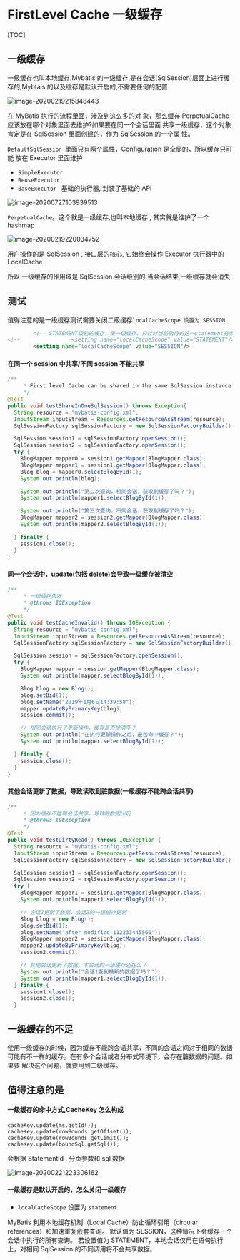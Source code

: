 # FirstLevel Cache 一级缓存

[TOC]

## 一级缓存

一级缓存也叫本地缓存,Mybatis 的一级缓存,是在会话(SqlSession)层面上进行缓存的,Mybtais 的以及缓存是默认开启的,不需要任何的配置

![image-20200219215848443](../../assets/image-20200219215848443.png)

在 MyBatis 执行的流程里面，涉及到这么多的对 象，那么缓存 PerpetualCache 应该放在哪个对象里面去维护?如果要在同一个会话里面 共享一级缓存，这个对象肯定是在 SqlSession 里面创建的，作为 SqlSession 的一个属 性。

`DefaultSqlSession `里面只有两个属性，Configuration 是全局的，所以缓存只可能 放在 Executor 里面维护

- `SimpleExecutor`
- `ReuseExecutor`
- `BaseExecutor ` 基础的执行器, 封装了基础的 APi

![image-20200727103939513](../../assets/image-20200727103939513.png)



`PerpetualCache`。这个就是一级缓存,也叫本地缓存 , 其实就是维护了一个 hashmap

![image-20200219220034752](../../assets/image-20200219220034752.png)

用户操作的是 SqlSession , 接口层的核心, 它始终会操作 Executor 执行器中的 LocalCache

所以 一级缓存的作用域是 SqlSession 会话级别的,当会话结束,一级缓存就会消失

## 测试

值得注意的是一级缓存测试需要关闭二级缓存`localCacheScope 设置为 SESSION`

```xml
        <!-- STATEMENT级别的缓存，使一级缓存，只针对当前执行的这一statement有效 -->
<!--                <setting name="localCacheScope" value="STATEMENT"/>-->
        <setting name="localCacheScope" value="SESSION"/>
```

#### 在同一个 session 中共享/不同 session 不能共享

```java
/**
     * First level Cache can be shared in the same SqlSession instance
     */
@Test
public void testShareInOneSqlSession() throws Exception{
  String resource = "mybatis-config.xml";
  InputStream inputStream = Resources.getResourceAsStream(resource);
  SqlSessionFactory sqlSessionFactory = new SqlSessionFactoryBuilder().build(inputStream);

  SqlSession session1 = sqlSessionFactory.openSession();
  SqlSession session2 = sqlSessionFactory.openSession();
  try {
    BlogMapper mapper0 = session1.getMapper(BlogMapper.class);
    BlogMapper mapper1 = session1.getMapper(BlogMapper.class);
    Blog blog = mapper0.selectBlogById(1);
    System.out.println(blog);

    System.out.println("第二次查询，相同会话，获取到缓存了吗？");
    System.out.println(mapper1.selectBlogById(1));

    System.out.println("第三次查询，不同会话，获取到缓存了吗？");
    BlogMapper mapper2 = session2.getMapper(BlogMapper.class);
    System.out.println(mapper2.selectBlogById(1));

  } finally {
    session1.close();
  }
}
```

#### 同一个会话中，update(包括 delete)会导致一级缓存被清空

```java
/**
     * 一级缓存失效
     * @throws IOException
     */
@Test
public void testCacheInvalid() throws IOException {
  String resource = "mybatis-config.xml";
  InputStream inputStream = Resources.getResourceAsStream(resource);
  SqlSessionFactory sqlSessionFactory = new SqlSessionFactoryBuilder().build(inputStream);

  SqlSession session = sqlSessionFactory.openSession();
  try {
    BlogMapper mapper = session.getMapper(BlogMapper.class);
    System.out.println(mapper.selectBlogById(1));

    Blog blog = new Blog();
    blog.setBid(1);
    blog.setName("2019年1月6日14:39:58");
    mapper.updateByPrimaryKey(blog);
    session.commit();

    // 相同会话执行了更新操作，缓存是否被清空？
    System.out.println("在执行更新操作之后，是否命中缓存？");
    System.out.println(mapper.selectBlogById(1));

  } finally {
    session.close();
  }
}
```

#### 其他会话更新了数据，导致读取到脏数据(一级缓存不能跨会话共享)

```java
/**
     * 因为缓存不能跨会话共享，导致脏数据出现
     * @throws IOException
     */
@Test
public void testDirtyRead() throws IOException {
  String resource = "mybatis-config.xml";
  InputStream inputStream = Resources.getResourceAsStream(resource);
  SqlSessionFactory sqlSessionFactory = new SqlSessionFactoryBuilder().build(inputStream);

  SqlSession session1 = sqlSessionFactory.openSession();
  SqlSession session2 = sqlSessionFactory.openSession();
  try {
    BlogMapper mapper1 = session1.getMapper(BlogMapper.class);
    System.out.println(mapper1.selectBlogById(1));

    // 会话2更新了数据，会话2的一级缓存更新
    Blog blog = new Blog();
    blog.setBid(1);
    blog.setName("after modified 112233445566");
    BlogMapper mapper2 = session2.getMapper(BlogMapper.class);
    mapper2.updateByPrimaryKey(blog);
    session2.commit();

    // 其他会话更新了数据，本会话的一级缓存还在么？
    System.out.println("会话1查到最新的数据了吗？");
    System.out.println(mapper1.selectBlogById(1));
  } finally {
    session1.close();
    session2.close();
  }
```

## 一级缓存的不足

使用一级缓存的时候，因为缓存不能跨会话共享，不同的会话之间对于相同的数据 可能有不一样的缓存。在有多个会话或者分布式环境下，会存在脏数据的问题。如果要 解决这个问题，就要用到二级缓存。

## 值得注意的是

#### 一级缓存的命中方式,CacheKey 怎么构成

```
cacheKey.update(ms.getId());
cacheKey.update(rowBounds.getOffset());
cacheKey.update(rowBounds.getLimit());
cacheKey.update(boundSql.getSql());
```

会根据 StatementId , 分页参数和 sql 数据

![image-20200221223306162](../../assets/image-20200221223306162.png)

#### 一级缓存是默认开启的，怎么关闭一级缓存

- `localCacheScope` 设置为 `statement`

MyBatis 利用本地缓存机制（Local Cache）防止循环引用（circular references）和加速重复嵌套查询。 默认值为 SESSION，这种情况下会缓存一个会话中执行的所有查询。 若设置值为 STATEMENT，本地会话仅用在语句执行上，对相同 SqlSession 的不同调用将不会共享数据。

